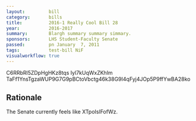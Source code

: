 ```yaml
---
layout:         bill
category:       bills
title:          2016-1 Really Cool Bill 28
year:           2016-2017
summary:        Blargh summary summary simmary.
sponsors:       LHS Student-Faculty Senate
passed:         pn January  7, 2011
tags:           test-bill NiF
visualworkflow: true
---
```



C6RRbRl5ZDpHgHKz8tqs Iyl7kUqWxZKhlm TaFf1YnsTgzaWUP9G7G9pBCtoVbctg46k38G9I4qFyj4JOp5P9ffYwBA28ko 




Rationale
---------
The Senate currently feels like XTpoIslFofWz.
